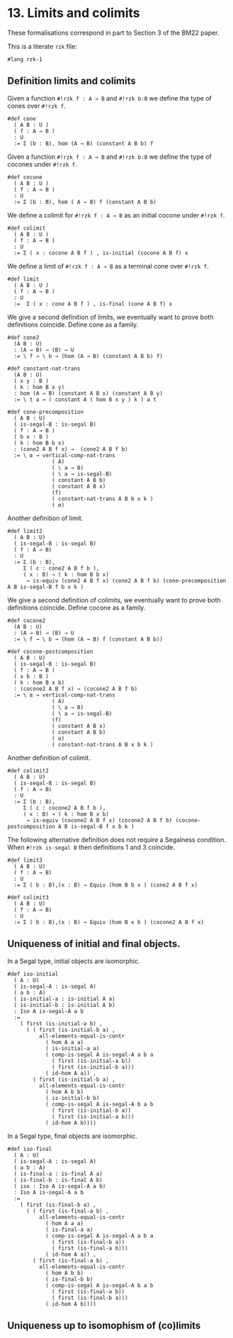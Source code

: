 # 13. Limits and colimits

These formalisations correspond in part to Section 3 of the BM22 paper.

This is a literate `rzk` file:

```rzk
#lang rzk-1
```

## Definition limits and colimits

Given a function `#!rzk f : A → B` and `#!rzk b:B` we define the type of cones
over `#!rzk f`.

```rzk
#def cone
  ( A B : U )
  ( f : A → B )
  : U
  := Σ (b : B), hom (A → B) (constant A B b) f
```

Given a function `#!rzk f : A → B` and `#!rzk b:B` we define the type of cocones
under `#!rzk f`.

```rzk
#def cocone
  ( A B : U )
  ( f : A → B )
  : U
  := Σ (b : B), hom ( A → B) f (constant A B b)
```
We define a colimit for `#!rzk f : A → B` as an initial cocone under `#!rzk f`.

```rzk
#def colimit
  ( A B : U )
  ( f : A → B )
  : U
  := Σ ( x : cocone A B f ) , is-initial (cocone A B f) x
```

We define a limit of `#!rzk f : A → B` as a terminal cone over `#!rzk f`.

```rzk
#def limit
  ( A B : U )
  ( f : A → B )
  : U
  :=  Σ ( x : cone A B f ) , is-final (cone A B f) x
```
We give a second definition of limits, we eventually want to prove both definitions coincide.
Define cone as a family.

```rzk
#def cone2
  (A B : U)
  : (A → B) → (B) → U
  := \ f → \ b → (hom (A → B) (constant A B b) f)
```
```rzk
#def constant-nat-trans
  (A B : U)
  ( x y : B )
  ( k : hom B x y)
  : hom (A → B) (constant A B x) (constant A B y)
  := \ t a → ( constant A ( hom B x y ) k ) a t
```

```rzk
#def cone-precomposition
  ( A B : U)
  ( is-segal-B : is-segal B)
  ( f : A → B )
  ( b x : B )
  ( k : hom B b x)
  : (cone2 A B f x) →  (cone2 A B f b)
  := \ α → vertical-comp-nat-trans
              ( A)
              ( \ a → B)
              ( \ a → is-segal-B)
              ( constant A B b)
              ( constant A B x)
              (f)
              ( constant-nat-trans A B b x k )
              ( α)
```
Another definition of limit.

```rzk
#def limit2
  ( A B : U)
  ( is-segal-B : is-segal B)
  ( f : A → B)
  : U
  := Σ (b : B),
     Σ ( c : cone2 A B f b ),
     ( x : B) → ( k : hom B b x)
      → is-equiv (cone2 A B f x) (cone2 A B f b) (cone-precomposition A B is-segal-B f b x k )
```

We give a second definition of colimits, we eventually want to prove both definitions coincide.
Define cocone as a family.

```rzk
#def cocone2
  (A B : U)
  : (A → B) → (B) → U
  := \ f → \ b → (hom (A → B) f (constant A B b))
```

```rzk
#def cocone-postcomposition
  ( A B : U)
  ( is-segal-B : is-segal B)
  ( f : A → B )
  ( x b : B )
  ( k : hom B x b)
  : (cocone2 A B f x) → (cocone2 A B f b)
  := \ α → vertical-comp-nat-trans
              ( A)
              ( \ a → B)
              ( \ a → is-segal-B)
              (f)
              ( constant A B x)
              ( constant A B b)
              ( α)
              ( constant-nat-trans A B x b k )
```
Another definition of colimit.

```rzk
#def colimit2
  ( A B : U)
  ( is-segal-B : is-segal B)
  ( f : A → B)
  : U
  := Σ (b : B),
     Σ ( c : cocone2 A B f b ),
     ( x : B) → ( k : hom B x b)
      → is-equiv (cocone2 A B f x) (cocone2 A B f b) (cocone-postcomposition A B is-segal-B f x b k )
```
The following alternative definition does not require a Segalness condition. When
`#!rzk is-segal B` then definitions 1 and 3 coincide.

```rzk
#def limit3
  ( A B : U)
  ( f : A → B)
  : U
  := Σ ( b : B),(x : B) → Equiv (hom B b x ) (cone2 A B f x)
```
```rzk
#def colimit3
  ( A B : U)
  ( f : A → B)
  : U
  := Σ ( b : B),(x : B) → Equiv (hom B x b ) (cocone2 A B f x)
```

## Uniqueness of initial and final objects.

In a Segal type, initial objects are isomorphic.

```rzk
#def iso-initial
  ( A : U)
  ( is-segal-A : is-segal A)
  ( a b : A)
  ( is-initial-a : is-initial A a)
  ( is-initial-b : is-initial A b)
  : Iso A is-segal-A a b
  :=
    ( first (is-initial-a b) ,
      ( ( first (is-initial-b a) ,
          all-elements-equal-is-contr
            ( hom A a a)
            ( is-initial-a a)
            ( comp-is-segal A is-segal-A a b a
              ( first (is-initial-a b))
              ( first (is-initial-b a)))
            ( id-hom A a)) ,
        ( first (is-initial-b a) ,
          all-elements-equal-is-contr
            ( hom A b b)
            ( is-initial-b b)
            ( comp-is-segal A is-segal-A b a b
              ( first (is-initial-b a))
              ( first (is-initial-a b)))
            ( id-hom A b))))
```

In a Segal type, final objects are isomorphic.

```rzk
#def iso-final
  ( A : U)
  ( is-segal-A : is-segal A)
  ( a b : A)
  ( is-final-a : is-final A a)
  ( is-final-b : is-final A b)
  ( iso : Iso A is-segal-A a b)
  : Iso A is-segal-A a b
  :=
    ( first (is-final-b a) ,
      ( ( first (is-final-a b) ,
          all-elements-equal-is-contr
            ( hom A a a)
            ( is-final-a a)
            ( comp-is-segal A is-segal-A a b a
              ( first (is-final-b a))
              ( first (is-final-a b)))
            ( id-hom A a)) ,
        ( first (is-final-a b) ,
          all-elements-equal-is-contr
            ( hom A b b)
            ( is-final-b b)
            ( comp-is-segal A is-segal-A b a b
              ( first (is-final-a b))
              ( first (is-final-b a)))
            ( id-hom A b))))
```

## Uniqueness up to isomophism of (co)limits
